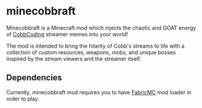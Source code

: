# minecobbraft

Minecobbraft is a Minecraft mod which injects the chaotic and GOAT energy of [CobbCoding](https://www.twitch.tv/cobbcoding) streamer memes into your world!

The mod is intended to bring the hilarity of Cobb's streams to life with a collection of custom resources, weapons, mobs, and unique bosses inspired by the stream viewers and the streamer itself.

## Dependencies
Currently, minecobbraft mod requires you to have [FabricMC](https://fabricmc.net/) mod loader in order to play.